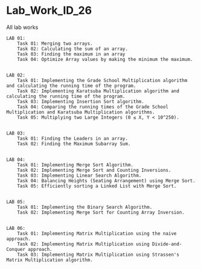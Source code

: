 # Lab_Work_ID_26
 All lab works
    
    LAB 01:
        Task 01: Merging two arrays.
        Task 02: Calculating the sum of an array.
        Task 03: Finding the maximum in an array
        Task 04: Optimize Array values by making the minimum the maximum.


    LAB 02:
        Task 01: Implementing the Grade School Multiplication algorithm and calculating the running time of the program.
        Task 02: Implementing Karatsuba Multiplication algorithm and calculating the running time of the program.
        Task 03: Implementing Insertion Sort algorithm.
        Task 04: Comparing the running times of the Grade School Multiplication and Karatsuba Multiplication algorithms.
        Task 05: Multiplying two Large Integers (0 ≤ X, Y < 10^250).


    LAB 03:
        Task 01: Finding the Leaders in an array.
        Task 02: Finding the Maximum Subarray Sum.

    
    LAB 04:
        Task 01: Implementing Merge Sort Algorithm.
        Task 02: Implementing Merge Sort and Counting Inversions.
        Task 03: Implementing Linear Search Algorithm.
        Task 04: Balancing Heights (Seating Arrangement) using Merge Sort.
        Task 05: Efficiently sorting a Linked List with Merge Sort.


    LAB 05:
        Task 01: Implementing the Binary Search Algorithm.
        Task 02: Implementing Merge Sort for Counting Array Inversion.


    LAB 06:
        Task 01: Implementing Matrix Multiplication using the naive approach.
        Task 02: Implementing Matrix Multiplication using Divide-and-Conquer approach.
        Task 03: Implementing Matrix Multiplication using Strassen's Matrix Multiplication algorithm.
